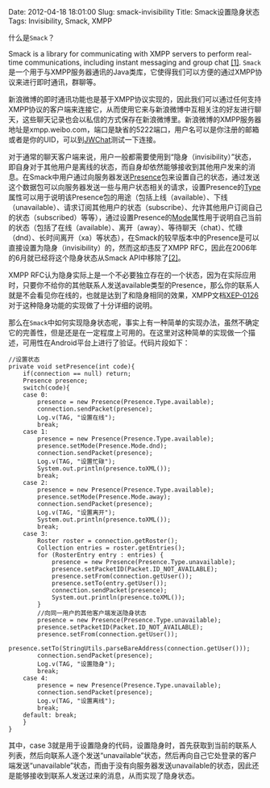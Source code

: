 Date: 2012-04-18 18:01:00
Slug: smack-invisibility
Title: Smack设置隐身状态
Tags: Invisibility, Smack, XMPP

什么是`Smack`？

Smack is a library for communicating with XMPP servers to perform real-time communications, including instant messaging and group chat
[[1]](http://www.igniterealtime.org/builds/smack/docs/latest/documentation/overview.html).
`Smack`是一个用于与XMPP服务器通讯的Java类库，它使得我们可以方便的通过XMPP协议来进行即时通讯，群聊等。

新浪微博的即时通讯功能也是基于XMPP协议实现的，因此我们可以通过任何支持XMPP协议的客户端来连接它，从而使用它来与新浪微博中互相关注的好友进行聊天，这些聊天记录也会以私信的方式保存在新浪微博里。新浪微博的XMPP服务器地址是xmpp.weibo.com，端口是缺省的5222端口，用户名可以是你注册的邮箱或者是你的UID，可以到[JWChat](http://jwchat.org/)测试一下连接。

对于通常的聊天客户端来说，用户一般都需要使用到“隐身（invisibility）”状态，即自身对于其他用户是离线的状态，而自身却依然能够接收到其他用户发来的消息。在Smack中用户通过向服务器发送[Presence](http://www.igniterealtime.org/builds/smack/docs/latest/javadoc/org/jivesoftware/smack/packet/Presence.html)包来设置自己的状态，通过发送这个数据包可以向服务器发送一些与用户状态相关的请求，设置Presence的[Type](http://www.igniterealtime.org/builds/smack/docs/latest/javadoc/org/jivesoftware/smack/packet/Presence.Type.html)属性可以用于说明该Presence包的用途（包括上线（available）、下线（unavailable）、请求订阅其他用户的状态（subscribe）、允许其他用户订阅自己的状态（subscribed）等等），通过设置Presence的[Mode](http://www.igniterealtime.org/builds/smack/docs/latest/javadoc/org/jivesoftware/smack/packet/Presence.Mode.html)属性用于说明自己当前的状态（包括了在线（available）、离开（away）、等待聊天（chat）、忙碌（dnd）、长时间离开（xa）等状态），在Smack的较早版本中的Presence是可以直接设置为隐身（invisibility）的，然而这却违反了XMPP RFC，因此在2006年的6月就已经将这个隐身状态从Smack API中移除了[[2]](http://issues.igniterealtime.org/browse/SMACK-147?page=com.atlassian.streams.streams-jira-plugin:activity-stream-issue-tab)。

XMPP RFC认为隐身实际上是一个不必要独立存在的一个状态，因为在实际应用时，只要你不给你的其他联系人发送available类型的Presence，那么你的联系人就是不会看见你在线的，也就是达到了和隐身相同的效果，XMPP文档[XEP-0126](http://xmpp.org/extensions/xep-0126.html)对于这种隐身功能的实现做了十分详细的说明。

那么在`Smack`中如何实现隐身状态呢，事实上有一种简单的实现办法，虽然不确定它的完善性，但是还是在一定程度上可用的。在这里对这种简单的实现做一个描述，可用性在Android平台上进行了验证。代码片段如下：

    //设置状态
    private void setPresence(int code){
		if(connection == null) return;
		Presence presence;
    	switch(code){
		case 0:
			presence = new Presence(Presence.Type.available);
			connection.sendPacket(presence);
			Log.v(TAG, "设置在线");
			break;
		case 1:
			presence = new Presence(Presence.Type.available);
			presence.setMode(Presence.Mode.dnd);
			connection.sendPacket(presence);
			Log.v(TAG, "设置忙碌");
			System.out.println(presence.toXML());
			break;
		case 2:
			presence = new Presence(Presence.Type.available);
			presence.setMode(Presence.Mode.away);
			connection.sendPacket(presence);
			Log.v(TAG, "设置离开");
			System.out.println(presence.toXML());
			break;
		case 3:
			Roster roster = connection.getRoster();
			Collection entries = roster.getEntries();
			for (RosterEntry entry : entries) {
				presence = new Presence(Presence.Type.unavailable);
				presence.setPacketID(Packet.ID_NOT_AVAILABLE);
				presence.setFrom(connection.getUser());
				presence.setTo(entry.getUser());
				connection.sendPacket(presence);
				System.out.println(presence.toXML());
	    	}
			//向同一用户的其他客户端发送隐身状态
			presence = new Presence(Presence.Type.unavailable);
			presence.setPacketID(Packet.ID_NOT_AVAILABLE);
			presence.setFrom(connection.getUser());
			presence.setTo(StringUtils.parseBareAddress(connection.getUser()));
			connection.sendPacket(presence);
			Log.v(TAG, "设置隐身");
			break;
		case 4:
			presence = new Presence(Presence.Type.unavailable);
			connection.sendPacket(presence);
			Log.v(TAG, "设置离线");
			break;
		default: break;
		}
    }

其中，case 3就是用于设置隐身的代码，设置隐身时，首先获取到当前的联系人列表，然后向联系人逐个发送“unavailable”状态，然后再向自己它处登录的客户端发送“unavailable”状态，而由于没有向服务器发送unavailable的状态，因此还是能够接收到联系人发送过来的消息，从而实现了隐身状态。
